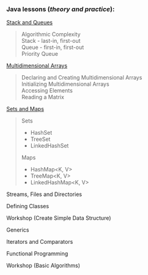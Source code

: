 ### Java lessons (_theory and practice_):
[Stack and Queues](https://github.com/thrako/SoftUni/tree/main/src/advanced/lesson01_stacks_and_queues)  
 > Algorithmic Complexity  
 Stack - last-in, first-out  
 Queue - first-in, first-out  
 Priority Queue    
>

[Multidimensional Arrays](https://github.com/thrako/SoftUni/tree/main/src/advanced/lesson02_multidimensional_arrays)
> Declaring and Creating Multidimensional Arrays  
Initializing Multidimensional Arrays  
Accessing Elements  
Reading a Matrix  
> 

[Sets and Maps](https://github.com/thrako/SoftUni/tree/main/src/advanced/lesson03_sets_and_maps_advanced)
> Sets  
> - HashSet<E>  
> - TreeSet<E>  
> - LinkedHashSet<E>  
>
> Maps  
> - HashMap<K, V>  
> - TreeMap<K, V>  
> - LinkedHashMap<K, V>  
>

Streams, Files and Directories  
 

Defining Classes

Workshop (Create Simple Data Structure)

Generics

Iterators and Comparators

Functional Programming

Workshop (Basic Algorithms)
